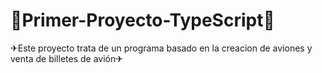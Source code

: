 # 🛬Primer-Proyecto-TypeScript🛫 
✈Este proyecto trata de un programa basado en la creacion de aviones y venta de billetes de avión✈

